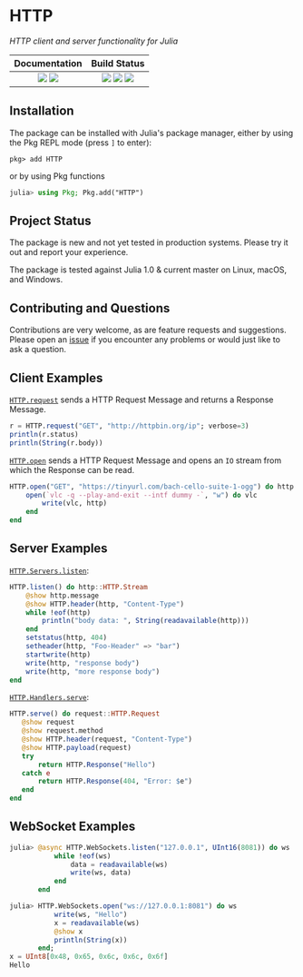 
# HTTP

*HTTP client and server functionality for Julia*

| **Documentation**                                                         | **Build Status**                                                                                |
|:-------------------------------------------------------------------------:|:-----------------------------------------------------------------------------------------------:|
| [![][docs-stable-img]][docs-stable-url] [![][docs-dev-img]][docs-dev-url] | [![][travis-img]][travis-url] [![][appveyor-img]][appveyor-url] [![][codecov-img]][codecov-url] |


## Installation

The package can be installed with Julia's package manager,
either by using the Pkg REPL mode (press `]` to enter):
```
pkg> add HTTP
```
or by using Pkg functions
```julia
julia> using Pkg; Pkg.add("HTTP")
```

## Project Status

The package is new and not yet tested in production systems.
Please try it out and report your experience.

The package is tested against Julia 1.0 & current master on Linux, macOS, and Windows.

## Contributing and Questions

Contributions are very welcome, as are feature requests and suggestions. Please open an
[issue][issues-url] if you encounter any problems or would just like to ask a question.


## Client Examples

[`HTTP.request`](https://juliaweb.github.io/HTTP.jl/stable/index.html#HTTP.request-Tuple{String,HTTP.URIs.URI,Array{Pair{SubString{String},SubString{String}},1},Any})
sends a HTTP Request Message and returns a Response Message.

```julia
r = HTTP.request("GET", "http://httpbin.org/ip"; verbose=3)
println(r.status)
println(String(r.body))
```

[`HTTP.open`](https://juliaweb.github.io/HTTP.jl/stable/index.html#HTTP.open)
sends a HTTP Request Message and
opens an `IO` stream from which the Response can be read.

```julia
HTTP.open("GET", "https://tinyurl.com/bach-cello-suite-1-ogg") do http
    open(`vlc -q --play-and-exit --intf dummy -`, "w") do vlc
        write(vlc, http)
    end
end
```

## Server Examples

[`HTTP.Servers.listen`](https://juliaweb.github.io/HTTP.jl/stable/index.html#HTTP.Servers.listen):

```julia
HTTP.listen() do http::HTTP.Stream
    @show http.message
    @show HTTP.header(http, "Content-Type")
    while !eof(http)
        println("body data: ", String(readavailable(http)))
    end
    setstatus(http, 404)
    setheader(http, "Foo-Header" => "bar")
    startwrite(http)
    write(http, "response body")
    write(http, "more response body")
end
```

[`HTTP.Handlers.serve`](https://juliaweb.github.io/HTTP.jl/stable/index.html#HTTP.Handlers.serve):
```julia
HTTP.serve() do request::HTTP.Request
   @show request
   @show request.method
   @show HTTP.header(request, "Content-Type")
   @show HTTP.payload(request)
   try
       return HTTP.Response("Hello")
   catch e
       return HTTP.Response(404, "Error: $e")
   end
end
```

## WebSocket Examples

```julia
julia> @async HTTP.WebSockets.listen("127.0.0.1", UInt16(8081)) do ws
           while !eof(ws)
               data = readavailable(ws)
               write(ws, data)
           end
       end

julia> HTTP.WebSockets.open("ws://127.0.0.1:8081") do ws
           write(ws, "Hello")
           x = readavailable(ws)
           @show x
           println(String(x))
       end;
x = UInt8[0x48, 0x65, 0x6c, 0x6c, 0x6f]
Hello
```

[docs-dev-img]: https://img.shields.io/badge/docs-dev-blue.svg
[docs-dev-url]: https://JuliaWeb.github.io/HTTP.jl/dev

[docs-stable-img]: https://img.shields.io/badge/docs-stable-blue.svg
[docs-stable-url]: https://JuliaWeb.github.io/HTTP.jl/stable

[travis-img]: https://travis-ci.org/JuliaWeb/HTTP.jl.svg?branch=master
[travis-url]: https://travis-ci.org/JuliaWeb/HTTP.jl

[appveyor-img]: https://ci.appveyor.com/api/projects/status/qdy0vfps9gne3sd7?svg=true
[appveyor-url]: https://ci.appveyor.com/project/quinnj/http-jl

[codecov-img]: https://codecov.io/gh/JuliaWeb/HTTP.jl/branch/master/graph/badge.svg
[codecov-url]: https://codecov.io/gh/JuliaWeb/HTTP.jl

[issues-url]: https://github.com/JuliaWeb/HTTP.jl/issues

[pkg-0.6-img]: http://pkg.julialang.org/badges/HTTP_0.6.svg
[pkg-0.6-url]: http://pkg.julialang.org/?pkg=HTTP
